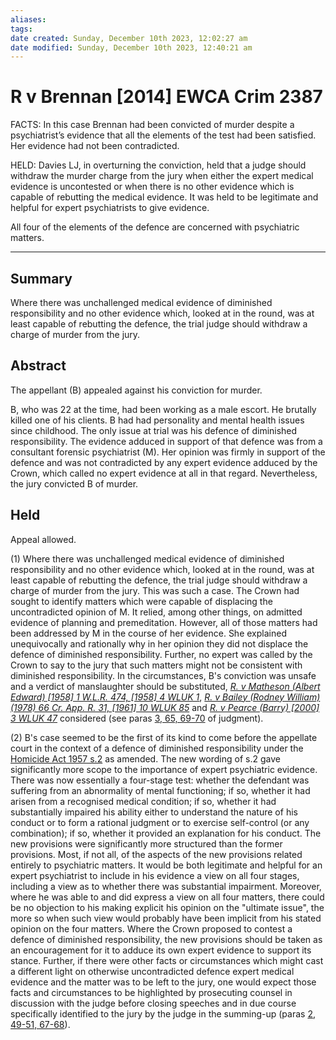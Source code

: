 ```yaml
---
aliases: 
tags: 
date created: Sunday, December 10th 2023, 12:02:27 am
date modified: Sunday, December 10th 2023, 12:40:21 am
---
```


# R v Brennan [2014] EWCA Crim 2387

FACTS: In this case Brennan had been convicted of murder despite a psychiatrist’s evidence that all the elements of the test had been satisfied. Her evidence had not been contradicted.

HELD: Davies LJ, in overturning the conviction, held that a judge should withdraw the murder charge from the jury when either the expert medical evidence is uncontested or when there is no other evidence which is capable of rebutting the medical evidence. It was held to be legitimate and helpful for expert psychiatrists to give evidence.

All four of the elements of the defence are concerned with psychiatric matters.

---

## Summary

Where there was unchallenged medical evidence of diminished responsibility and no other evidence which, looked at in the round, was at least capable of rebutting the defence, the trial judge should withdraw a charge of murder from the jury.

## Abstract

The appellant (B) appealed against his conviction for murder.

B, who was 22 at the time, had been working as a male escort. He brutally killed one of his clients. B had had personality and mental health issues since childhood. The only issue at trial was his defence of diminished responsibility. The evidence adduced in support of that defence was from a consultant forensic psychiatrist (M). Her opinion was firmly in support of the defence and was not contradicted by any expert evidence adduced by the Crown, which called no expert evidence at all in that regard. Nevertheless, the jury convicted B of murder.

## Held

Appeal allowed.

(1) Where there was unchallenged medical evidence of diminished responsibility and no other evidence which, looked at in the round, was at least capable of rebutting the defence, the trial judge should withdraw a charge of murder from the jury. This was such a case. The Crown had sought to identify matters which were capable of displacing the uncontradicted opinion of M. It relied, among other things, on admitted evidence of planning and premeditation. However, all of those matters had been addressed by M in the course of her evidence. She explained unequivocally and rationally why in her opinion they did not displace the defence of diminished responsibility. Further, no expert was called by the Crown to say to the jury that such matters might not be consistent with diminished responsibility. In the circumstances, B's conviction was unsafe and a verdict of manslaughter should be substituted, _[R. v Matheson (Albert Edward) [1958] 1 W.L.R. 474, [1958] 4 WLUK 1](https://uk.westlaw.com/Document/I57094120E42811DA8FC2A0F0355337E9/View/FullText.html?originationContext=document&transitionType=DocumentItem&ppcid=dfb1bf1945a54ffbaff64fba9cd9725d&contextData=(sc.Default))_, _[R. v Bailey (Rodney William) (1978) 66 Cr. App. R. 31, [1961] 10 WLUK 85](https://uk.westlaw.com/Document/I32C9ED50E42811DA8FC2A0F0355337E9/View/FullText.html?originationContext=document&transitionType=DocumentItem&ppcid=dfb1bf1945a54ffbaff64fba9cd9725d&contextData=(sc.Default))_ and _[R. v Pearce (Barry) [2000] 3 WLUK 47](https://uk.westlaw.com/Document/I60557910E42811DA8FC2A0F0355337E9/View/FullText.html?originationContext=document&transitionType=DocumentItem&ppcid=dfb1bf1945a54ffbaff64fba9cd9725d&contextData=(sc.Default))_ considered (see paras [3, 65, 69-70](javascript:void(0); "View judgment paragraphs") of judgment).

(2) B's case seemed to be the first of its kind to come before the appellate court in the context of a defence of diminished responsibility under the [Homicide Act 1957 s.2](https://uk.westlaw.com/Document/I7809FE30E44811DA8D70A0E70A78ED65/View/FullText.html?originationContext=document&transitionType=DocumentItem&ppcid=dfb1bf1945a54ffbaff64fba9cd9725d&contextData=(sc.Default)) as amended. The new wording of s.2 gave significantly more scope to the importance of expert psychiatric evidence. There was now essentially a four-stage test: whether the defendant was suffering from an abnormality of mental functioning; if so, whether it had arisen from a recognised medical condition; if so, whether it had substantially impaired his ability either to understand the nature of his conduct or to form a rational judgment or to exercise self-control (or any combination); if so, whether it provided an explanation for his conduct. The new provisions were significantly more structured than the former provisions. Most, if not all, of the aspects of the new provisions related entirely to psychiatric matters. It would be both legitimate and helpful for an expert psychiatrist to include in his evidence a view on all four stages, including a view as to whether there was substantial impairment. Moreover, where he was able to and did express a view on all four matters, there could be no objection to his making explicit his opinion on the "ultimate issue", the more so when such view would probably have been implicit from his stated opinion on the four matters. Where the Crown proposed to contest a defence of diminished responsibility, the new provisions should be taken as an encouragement for it to adduce its own expert evidence to support its stance. Further, if there were other facts or circumstances which might cast a different light on otherwise uncontradicted defence expert medical evidence and the matter was to be left to the jury, one would expect those facts and circumstances to be highlighted by prosecuting counsel in discussion with the judge before closing speeches and in due course specifically identified to the jury by the judge in the summing-up (paras [2, 49-51, 67-68](javascript:void(0); "View judgment paragraphs")).
